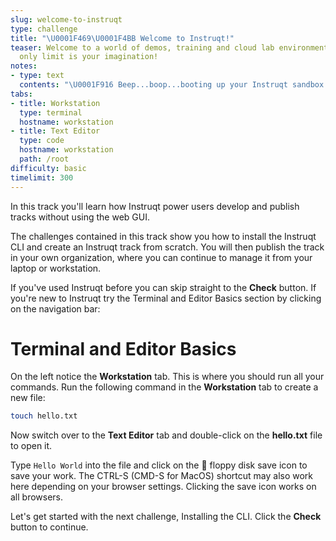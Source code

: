 ```yaml
---
slug: welcome-to-instruqt
type: challenge
title: "\U0001F469‍\U0001F4BB Welcome to Instruqt!"
teaser: Welcome to a world of demos, training and cloud lab environments where the
  only limit is your imagination!
notes:
- type: text
  contents: "\U0001F916 Beep...boop...booting up your Instruqt sandbox..."
tabs:
- title: Workstation
  type: terminal
  hostname: workstation
- title: Text Editor
  type: code
  hostname: workstation
  path: /root
difficulty: basic
timelimit: 300
---
```

<style type="text/css" rel="stylesheet">
hr.cyan { background-color: cyan; color: cyan; height: 2px; margin-bottom: -10px; }
h2.cyan { color: cyan; }
</style>In this track you'll learn how Instruqt power users develop and publish tracks without using the web GUI.

The challenges contained in this track show you how to install the Instruqt CLI and create an Instruqt track from scratch. You will then publish the track in your own organization, where you can continue to manage it from your laptop or workstation.

If you've used Instruqt before you can skip straight to the **Check** button. If you're new to Instruqt try the Terminal and Editor Basics section by clicking on the navigation bar:

Terminal and Editor Basics
==========================

On the left notice the **Workstation** tab. This is where you should run all your commands. Run the following command in the **Workstation** tab to create a new file:

```bash
touch hello.txt
```

Now switch over to the **Text Editor** tab and double-click on the **hello.txt** file to open it.

Type `Hello World` into the file and click on the 💾 floppy disk save icon to save your work. The CTRL-S (CMD-S for MacOS) shortcut may also work here depending on your browser settings. Clicking the save icon works on all browsers.

Let's get started with the next challenge, Installing the CLI. Click the **Check** button to continue.
